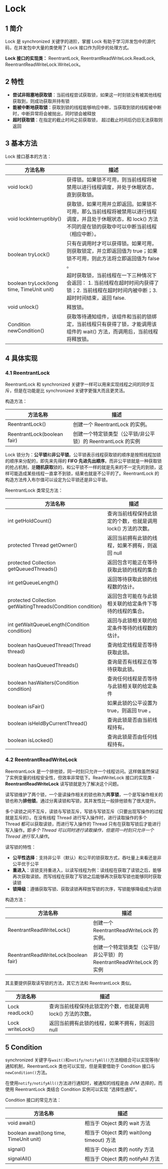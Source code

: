 # Lock

## 1 简介

Lock 是 synchronized 关键字的进阶，掌握 Lock 有助于学习并发包中的源代码，在并发包中大量的类使用了 Lock 接口作为同步的处理方式。

**Lock 接口的实现类：** ReentrantLock, ReentrantReadWriteLock.ReadLock, ReentrantReadWriteLock.WriteLock。

## 2 特性

* **尝试非阻塞地获取锁**：当前线程尝试获取锁，如果这一时刻锁没有被其他线程获取到，则成功获取并持有锁
* **能被中断地获取锁**：获取到锁的线程能够响应中断，当获取到锁的线程被中断时，中断异常将会被抛出，同时锁会被释放
* **超时获取锁**：在指定的截止时间之前获取锁， 超过截止时间后仍旧无法获取则返回

## 3 基本方法

Lock 接口基本的方法：

| 方法名称                                  | 描述                                                         |
| ----------------------------------------- | ------------------------------------------------------------ |
| void lock()                               | 获得锁。如果锁不可用，则当前线程将被禁用以进行线程调度，并处于休眠状态，直到获取锁。 |
| void lockInterruptibly()                  | 获取锁，如果可用并立即返回。如果锁不可用，那么当前线程将被禁用以进行线程调度，并且处于休眠状态，和 lock() 方法不同的是在锁的获取中可以中断当前线程（相应中断）。 |
| boolean tryLock()                         | 只有在调用时才可以获得锁。如果可用，则获取锁定，并立即返回值为 true；如果锁不可用，则此方法将立即返回值为 false 。 |
| boolean tryLock(long time, TimeUnit unit) | 超时获取锁，当前线程在一下三种情况下会返回： 1. 当前线程在超时时间内获得了锁；2. 当前线程在超时时间内被中断；3. 超时时间结束，返回 false. |
| void unlock()                             | 释放锁。                                                     |
| Condition newCondition()                  | 获取等待通知组件，该组件和当前的锁绑定，当前线程只有获得了锁，才能调用该组件的 wait() 方法，而调用后，当前线程将释放锁。 |

## 4 具体实现

### 4.1 ReentrantLock

ReentrantLock 和 synchronized 关键字一样可以用来实现线程之间的同步互斥，但是在功能是比 synchronized 关键字更强大而且更灵活。

构造方法：

| 方法名称                    | 描述                                                         |
| --------------------------- | ------------------------------------------------------------ |
| ReentrantLock()             | 创建一个 ReentrantLock 的实例。                              |
| ReentrantLock(boolean fair) | 创建一个特定锁类型（公平锁/非公平锁）的 ReentrantLock 的实例 |

Lock 锁分为：**公平锁**和**非公平锁**。公平锁表示线程获取锁的顺序是按照线程加锁的顺序来分配的，即先来先得的 **FIFO 先进先出顺序**。而非公平锁就是一种获取锁的抢占机制，是**随机获取**锁的，和公平锁不一样的就是先来的不一定先的到锁，这样可能造成某些线程一直拿不到锁，结果也就是不公平的了。ReentrantLock 的构造方法传入布尔值可以设定为公平锁还是非公平锁。

ReentrantLock 类常见方法：

| 方法名称                                                    | 描述                                                         |
| ----------------------------------------------------------- | ------------------------------------------------------------ |
| int getHoldCount()                                          | 查询当前线程保持此锁定的个数，也就是调用 lock() 方法的次数。 |
| protected Thread getOwner()                                 | 返回当前拥有此锁的线程，如果不拥有，则返回 null              |
| protected Collection getQueuedThreads()                     | 返回包含可能正在等待获取此锁的线程的集合                     |
| int getQueueLength()                                        | 返回等待获取此锁的线程数的估计。                             |
| protected Collection getWaitingThreads(Condition condition) | 返回包含可能在与此锁相关联的给定条件下等待的线程的集合。     |
| int getWaitQueueLength(Condition condition)                 | 返回与此锁相关联的给定条件等待的线程数的估计。               |
| boolean hasQueuedThread(Thread thread)                      | 查询给定线程是否等待获取此锁。                               |
| boolean hasQueuedThreads()                                  | 查询是否有线程正在等待获取此锁。                             |
| boolean hasWaiters(Condition condition)                     | 查询任何线程是否等待与此锁相关联的给定条件                   |
| boolean isFair()                                            | 如果此锁的公平设置为 true，则返回 true 。                    |
| boolean isHeldByCurrentThread()                             | 查询此锁是否由当前线程持有。                                 |
| boolean isLocked()                                          | 查询此锁是否由任何线程持有。                                 |

### 4.2 ReentrantReadWriteLock

ReentrantLock 是一个排他锁，同一时刻只允许一个线程访问。这样做虽然保证了实例变量的线程安全性，但效率非常低下。ReadWriteLock 接口的实现类 - **ReentrantReadWriteLock** 读写锁就是为了解决这个问题。

读写锁维护了两个锁，一个是读操作相关的锁也称为**共享锁**，一个是写操作相关的锁也称为**排他锁**。通过分离读锁和写锁，其并发性比一般排他锁有了很大提升。

多个读锁之间不互斥，读锁与写锁互斥，写锁与写锁互斥（只要出现写操作的过程就是互斥的）。在没有线程 Thread 进行写入操作时，进行读取操作的多个 Thread 都可以获取读锁，而进行写入操作的 Thread 只有在获取写锁后才能进行写入操作。即*多个 Thread 可以同时进行读取操作，但是同一时刻只允许一个 Thread 进行写入操作*。

读写锁的特性：

* **公平性选择**：支持非公平（默认）和公平的锁获取方式，吞吐量上来看还是非公平优于公平
* **重进入**：该锁支持重进入，以读写线程为例：读线程在获取了读锁之后，能够再次获取读锁。而写线程在获取了写锁之后能够再次获取写锁也能够同时获取读锁
* **锁降级**：遵循获取写锁、获取读锁再释放写锁的次序，写锁能够降级成为读锁

构造方法：

| 方法名称                             | 描述                                                         |
| ------------------------------------ | ------------------------------------------------------------ |
| ReentrantReadWriteLock()             | 创建一个 ReentrantReadWriteLock 的实例。                     |
| ReentrantReadWriteLock(boolean fair) | 创建一个特定锁类型（公平锁/非公平锁）的 ReentrantReadWriteLock 的实例 |

其主要提供获取读写锁的方法，其它方法和 ReentrantLock 类似。

| 方法名称         | 描述                                                         |
| ---------------- | ------------------------------------------------------------ |
| Lock readLock()  | 查询当前线程保持此锁定的个数，也就是调用 lock() 方法的次数。 |
| Lock writeLock() | 返回当前拥有此锁的线程，如果不拥有，则返回 null              |

## 5 Condition

synchronized 关键字与`wait()`和`notify/notifyAll()`方法相结合可以实现等待/通知机制，ReentrantLock 类也可以实现，但是需要借助于 Condition 接口与`newCondition()`方法。

在使用`notify/notifyAll()`方法进行通知时，被通知的线程是由 JVM 选择的，而使用 ReentrantLock 类结合 Condition 实例可以实现 “选择性通知”。

Condition 接口的常见方法：

| 方法名称                                | 描述                                       |
| --------------------------------------- | ------------------------------------------ |
| void await()                            | 相当于 Object 类的 wait 方法               |
| boolean await(long time, TimeUnit unit) | 相当于 Object 类的 wait(long timeout) 方法 |
| signal()                                | 相当于 Object 类的 notify 方法             |
| signalAll()                             | 相当于 Object 类的 notifyAll 方法          |

